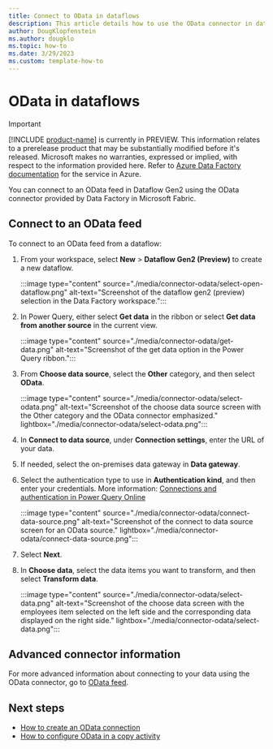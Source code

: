 ```yaml
---
title: Connect to OData in dataflows
description: This article details how to use the OData connector in dataflows.
author: DougKlopfenstein
ms.author: dougklo
ms.topic: how-to
ms.date: 3/29/2023
ms.custom: template-how-to 
---
```


# OData in dataflows

> [!IMPORTANT]
> [!INCLUDE [product-name](../includes/product-name.md)] is currently in PREVIEW.
> This information relates to a prerelease product that may be substantially modified before it's released. Microsoft makes no warranties, expressed or implied, with respect to the information provided here. Refer to [Azure Data Factory documentation](/azure/data-factory/) for the service in Azure.

You can connect to an OData feed in Dataflow Gen2 using the OData connector provided by Data Factory in Microsoft Fabric.

## Connect to an OData feed

To connect to an OData feed from a dataflow:

1. From your workspace, select **New** > **Dataflow Gen2 (Preview)** to create a new dataflow.

   :::image type="content" source="./media/connector-odata/select-open-dataflow.png" alt-text="Screenshot of the dataflow gen2 (preview) selection in the Data Factory workspace.":::

1. In Power Query, either select **Get data** in the ribbon or select **Get data from another source** in the current view.

   :::image type="content" source="./media/connector-odata/get-data.png" alt-text="Screenshot of the get data option in the Power Query ribbon.":::

1. From **Choose data source**, select the **Other** category, and then select **OData**.

   :::image type="content" source="./media/connector-odata/select-odata.png" alt-text="Screenshot of the choose data source screen with the Other category and the OData connector emphasized." lightbox="./media/connector-odata/select-odata.png":::

1. In **Connect to data source**, under **Connection settings**, enter the URL of your data.

1. If needed, select the on-premises data gateway in **Data gateway**.

1. Select the authentication type to use in **Authentication kind**, and then enter your credentials. More information: [Connections and authentication in Power Query Online](/power-query/connection-authentication-pqo)

   :::image type="content" source="./media/connector-odata/connect-data-source.png" alt-text="Screenshot of the connect to data source screen for an OData source." lightbox="./media/connector-odata/connect-data-source.png":::

1. Select **Next**.

1. In **Choose data**, select the data items you want to transform, and then select **Transform data**.

   :::image type="content" source="./media/connector-odata/select-data.png" alt-text="Screenshot of the choose data screen with the employees item selected on the left side and the corresponding data displayed on the right side." lightbox="./media/connector-odata/select-data.png":::

## Advanced connector information

For more advanced information about connecting to your data using the OData connector, go to [OData feed](/power-query/connectors/odata-feed).

## Next steps

- [How to create an OData connection](connector-odata-overview.md)
- [How to configure OData in a copy activity](connector-odata-copy-activity.md)
